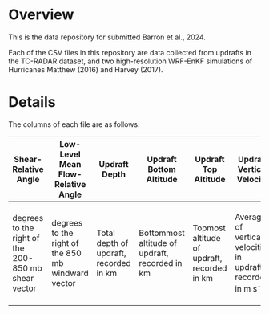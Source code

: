 # Overview
This is the data repository for submitted Barron et al., 2024. 

Each of the CSV files in this repository are data collected from updrafts in the TC-RADAR dataset, and two high-resolution WRF-EnKF simulations of Hurricanes Matthew (2016) and Harvey (2017). 

# Details
The columns of each file are as follows:


| Shear-Relative Angle                                | Low-Level Mean Flow-Relative Angle                 | Updraft Depth                          | Updraft Bottom Altitude                        | Updraft Top Altitude                        | Updraft Vertical Velocity                                         | Circulation Classification                                               | Updraft Radial Position                               | Normalized Updraft Radial Position                                                          |
| --------------------------------------------------- | -------------------------------------------------- | -------------------------------------- | ---------------------------------------------- | ------------------------------------------- | ----------------------------------------------------------------- | ------------------------------------------------------------------------ | ----------------------------------------------------- | ------------------------------------------------------------------------------------------- |
| degrees to the right of the 200-850 mb shear vector | degrees to the right of the 850 mb windward vector | Total depth of updraft, recorded in km | Bottommost altitude of updraft, recorded in km | Topmost altitude of updraft, recorded in km | Average of vertical velocities in updraft, recorded in m s$^{-1}$ | Classification of circulation around updraft. 1=IuI, 2=OuO, 3=IuO, 4=OuI | Distance from storm center to updraft, recorded in km | Distance from storm center to updraft divided by the location of the radius of maximum wind |

